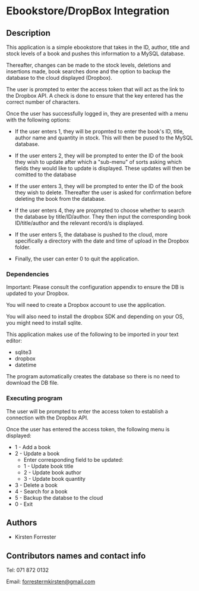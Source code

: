 # Ebookstore/DropBox Integration

## Description

This application is a simple ebookstore that takes in the ID, author, title and stock levels of a book and pushes this information to a MySQL database.

Thereafter, changes can be made to the stock levels, deletions and insertions made, book searches done and the option to backup the database to the cloud displayed (Dropbox).

The user is prompted to enter the access token that will act as the link to the Dropbox API. A check is done to ensure that the key entered has the correct number of characters.

Once the user has successfully logged in, they are presented with a menu with the following options:

* If the user enters 1, they will be propmted to enter the book's ID, title, author name and quantity in stock. This will then be pused to the MySQL database.

* If the user enters 2, they will be prompted to enter the ID of the book they wish to update after which a "sub-menu" of sorts asking which fields they would like to update is 
displayed. These updates will then be comitted to the database

* If the user enters 3, they will be prompted to enter the ID of the book they wish to delete. Thereafter the user is asked for confirmation before deleting the book from the database.

* If the user enters 4, they are propmpted to choose whether to search the database by title/ID/author. They then input the corresponding book ID/title/author and the relevant record/s is displayed.

* If the user enters 5, the database is pushed to the cloud, more specifically a directory with the date and time of upload in the Dropbox folder.

* Finally, the user can enter 0 to quit the application.


### Dependencies

Important: Please consult the configuration appendix to ensure the DB is updated to your Dropbox.

You will need to create a Dropbox account to use the application.

You will also need to install the dropbox SDK and depending on your OS, you might need to install sqlite.

This application makes use of the following to be imported in your text editor:
* sqlite3
* dropbox
* datetime

The program automatically creates the database so there is no need to download the DB file.

### Executing program

The user will be prompted to enter the access token to establish a connection with the Dropbox API.

Once the user has entered the access token, the following menu is displayed:
* 1 - Add a book
* 2 - Update a book
  - Enter corresponding field to be updated:
  -  1 - Update book title
  -  2 - Update book author
  -  3 - Update book quantity
* 3 - Delete a book
* 4 - Search for a book
* 5 - Backup the databse to the cloud
* 0 - Exit

## Authors

* Kirsten Forrester

## Contributors names and contact info

Tel: 071 872 0132

Email: forrestermkirsten@gmail.com

